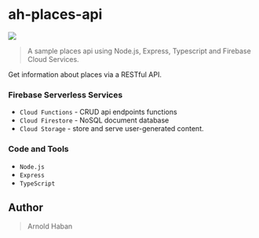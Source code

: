 # ah-places-api
![](https://img.shields.io/badge/version-1.0.0-cyan.svg)
>A sample places api using Node.js, Express, Typescript and Firebase Cloud Services.

Get information about places via a RESTful API.

### Firebase Serverless Services
* ```Cloud Functions``` - CRUD api endpoints functions
* ```Cloud Firestore``` - NoSQL document database
* ```Cloud Storage``` - store and serve user-generated content.

### Code and Tools
* ```Node.js```
* ```Express```
* ```TypeScript```

## Author
>Arnold Haban